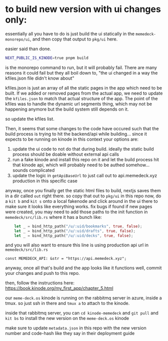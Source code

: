 # to build new version with ui changes only:

essentially all you have to do is just build the ui statically in the `memedeck-monorepo/ui`, and then copy that output to `pkg/ui` here.

easier said than done.

```bash
NEXT_PUBLIC_IS_KINODE=true pnpm build
```

is the monorepo command to run, but it will probably fail. There are many reasons it could fail but they all boil down to, "the ui changed in a way the kfiles.json file didn't know about"

kfiles.json is just an array of all the static pages in the app which need to be built. If we added or removed pages from the actual app, we need to update the `kfiles.json` to match that actual structure of the app. The point of the kfiles was to handle the dynamic url segments thing, which may not be happening anymore but the build system still depends on it.

so update the kfiles list.

Then, it seems that some changes to the code have occured such that the build process is trying to hit the backend/api while building... since it expects to be running on kinode in this context your options are:

1. update the ui code to not do that during build. ideally the static build process should be doable without external api calls
2. run a fake kinode and install this repo on it and let the build process hit that kinode api, which will probably need to be authed somehow... sounds complicated
3. update the logic in `getApiBaseUrl` to just call out to api.memedeck.xyz production in this specific case

anyway, once you finally get the static html files to build, nextjs saves them in a dir called `out` right there. so copy that out to `pkg/ui` in this repo
now, do a `kit b` and `kit s` onto a local fakenode and click around in the ui there to make sure it looks like everything works. fix bugs if found
if new pages were created, you may need to add those paths to the init function in `memedeck/src/lib.rs` where it has a bunch like:
```rust
    let _ = bind_http_path("/u/:uid/bookmarks", true, false);
    let _ = bind_http_path("/u/:uid/drafts", true, false);
    let _ = bind_http_path("/u/:uid/decks", true, false);
```

and you will also want to ensure this line is using production api url in `memedeck/src/lib.rs`
 
```
const MEMEDECK_API: &str = "https://api.memedeck.xyz";
```

anyway, once all that's build and the app looks like it functions well, commit your changes and push to this repo.

then, follow the instructions here: https://book.kinode.org/my_first_app/chapter_5.html

our `meme-deck.os` kinode is running on the rabbitmq server in azure, inside a tmux. so just ssh in there and `tmux a` to attach to the kinode.

inside that rabbitmq server, you can `cd kinode-memedeck` and `git pull` and `kit bs` to install the new version on the `meme-deck.os` kinode

make sure to update `metadata.json` in this repo with the new version number and code-hash like they say in their deployment guide

